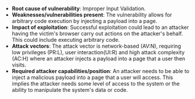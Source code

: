 - **Root cause of vulnerability**: Improper Input Validation.
- **Weaknesses/vulnerabilities present**: The vulnerability allows for arbitrary code execution by injecting a payload into a page.
- **Impact of exploitation**: Successful exploitation could lead to an attacker having the victim's browser carry out actions on the attacker's behalf. This could include executing arbitrary code.
- **Attack vectors**: The attack vector is network-based (AV:N), requiring low privileges (PR:L), user interaction(UI:R) and high attack complexity (AC:H) where an attacker injects a payload into a page that a user then visits.
- **Required attacker capabilities/position**: An attacker needs to be able to inject a malicious payload into a page that a user will access. This implies the attacker needs some level of access to the system or the ability to manipulate the system's data or code.